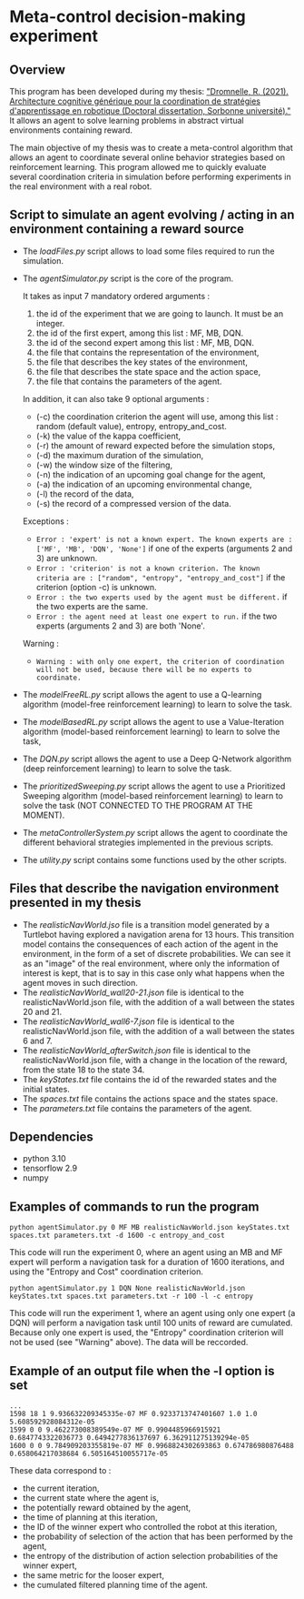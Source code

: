 # Meta-control decision-making experiment

## Overview 

This program has been developed during my thesis: ["Dromnelle, R. (2021). Architecture cognitive générique pour la coordination de stratégies d'apprentissage en robotique (Doctoral dissertation, Sorbonne université)."](https://www.theses.fr/2021SORUS039) It allows an agent to solve learning problems in abstract virtual environments containing reward.

The main objective of my thesis was to create a meta-control algorithm that allows an agent to coordinate several online behavior strategies based on reinforcement learning. This program allowed me to quickly evaluate several coordination criteria in simulation before performing experiments in the real environment with a real robot. 

## Script to simulate an agent evolving / acting in an environment containing a reward source

* The *loadFiles.py* script allows to load some files required to run the simulation.
* The *agentSimulator.py* script is the core of the program.

  It takes as input 7 mandatory ordered arguments :
  1.  the id of the experiment that we are going to launch. It must be an integer.
  2.  the id of the first expert, among this list : MF, MB, DQN.
  3.  the id of the second expert among this list : MF, MB, DQN.
  4.  the file that contains the representation of the environment,
  5.  the file that describes the key states of the environment,
  7.  the file that describes the state space and the action space,
  7.  the file that contains the parameters of the agent.
  
  In addition, it can also take 9 optional arguments :
  * (-c) the coordination criterion the agent will use, among this list : random (default value), entropy, entropy_and_cost.
  * (-k) the value of the kappa coefficient,
  * (-r) the amount of reward expected before the simulation stops,
  * (-d) the maximum duration of the simulation,
  * (-w) the window size of the filtering,
  * (-n) the indication of an upcoming goal change for the agent,
  * (-a) the indication of an upcoming environmental change,
  * (-l) the record of the data,
  * (-s) the record of a compressed version of the data.
  
  Exceptions :
  * ```Error : 'expert' is not a known expert. The known experts are : ['MF', 'MB', 'DQN', 'None']``` if one of the experts (arguments 2 and 3) are unknown.
  * ```Error : 'criterion' is not a known criterion. The known criteria are : ["random", "entropy", "entropy_and_cost"]``` if the criterion (option -c) is unknown.
  * ```Error : the two experts used by the agent must be different.``` if the two experts are the same.
  * ```Error : the agent need at least one expert to run.``` if the two experts (arguments 2 and 3) are both 'None'.

  Warning :
  * ```Warning : with only one expert, the criterion of coordination will not be used, because there will be no experts to coordinate.```

* The *modelFreeRL.py* script allows the agent to use a Q-learning algorithm (model-free reinforcement learning) 
to learn to solve the task.
* The *modelBasedRL.py* script allows the agent to use a Value-Iteration algorithm (model-based reinforcement learning) to learn to solve the task,
* The *DQN.py* script allows the agent to use a Deep Q-Network algorithm (deep reinforcement learning) 
to learn to solve the task.
* The *prioritizedSweeping.py* script allows the agent to use a Prioritized Sweeping algorithm (model-based
reinforcement learning) to learn to solve the task (NOT CONNECTED TO THE PROGRAM AT THE MOMENT). 
* The *metaControllerSystem.py* script allows the agent to coordinate the different behavioral strategies implemented in the previous scripts.
* The *utility.py* script contains some functions used by the other scripts.

 ## Files that describe the navigation environment presented in my thesis
 
 * The *realisticNavWorld.jso* file is a transition model generated by a Turtlebot having explored a navigation arena for 13 hours. This transition model contains the consequences of each action of the agent in the environment, in the form of a set of discrete probabilities. We can see it as an "image" of the real environment, where only the information of interest is kept, that is to say in this case only what happens when the agent moves in such direction. 
* The *realisticNavWorld_wall20-21.json* file is identical to the realisticNavWorld.json file, with the addition of a wall between the states 20 and 21.
* The *realisticNavWorld_wall6-7.json* file is identical to the realisticNavWorld.json file, with the addition of a wall between the states 6 and 7.
* The *realisticNavWorld_afterSwitch.json* file is identical to the realisticNavWorld.json file, with a change in the location of the reward, from the state 18 to the state 34.
* The *keyStates.txt* file contains the id of the rewarded states and the initial states.
* The *spaces.txt* file contains the actions space and the states space.
* The *parameters.txt* file contains the parameters of the agent.
 
## Dependencies

* python 3.10
* tensorflow 2.9
* numpy

## Examples of commands to run the program

```
python agentSimulator.py 0 MF MB realisticNavWorld.json keyStates.txt spaces.txt parameters.txt -d 1600 -c entropy_and_cost
```

This code will run the experiment 0, where an agent using an MB and MF expert will perform a navigation task for a duration of 1600 iterations, and using the "Entropy and Cost" coordination criterion.

```
python agentSimulator.py 1 DQN None realisticNavWorld.json keyStates.txt spaces.txt parameters.txt -r 100 -l -c entropy
```
This code will run the experiment 1, where an agent using only one expert (a DQN) will perform a navigation task until 100 units of reward are cumulated. Because only one expert is used, the "Entropy" coordination criterion will not be used (see "Warning" above). The data will be reccorded.

## Example of an output file when the -l option is set


```
...
1598 18 1 9.936632209345335e-07 MF 0.9233713747401607 1.0 1.0 5.608592928084312e-05
1599 0 0 9.462273008389549e-07 MF 0.9904485966915921 0.6847743322036773 0.6494277836137697 6.362911275139294e-05
1600 0 0 9.784909203355819e-07 MF 0.9968824302693863 0.674786980876488 0.658064217038684 6.505164510055717e-05
```
These data correspond to : 

* the current iteration,
* the current state where the agent is,
* the potentially reward obtained by the agent,
* the time of planning at this iteration,
* the ID of the winner expert who controlled the robot at this iteration,
* the probability of selection of the action that has been performed by the agent,
* the entropy of the distribution of action selection probabilities of the winner expert,
* the same metric for the looser expert,
* the cumulated filtered planning time of the agent.

